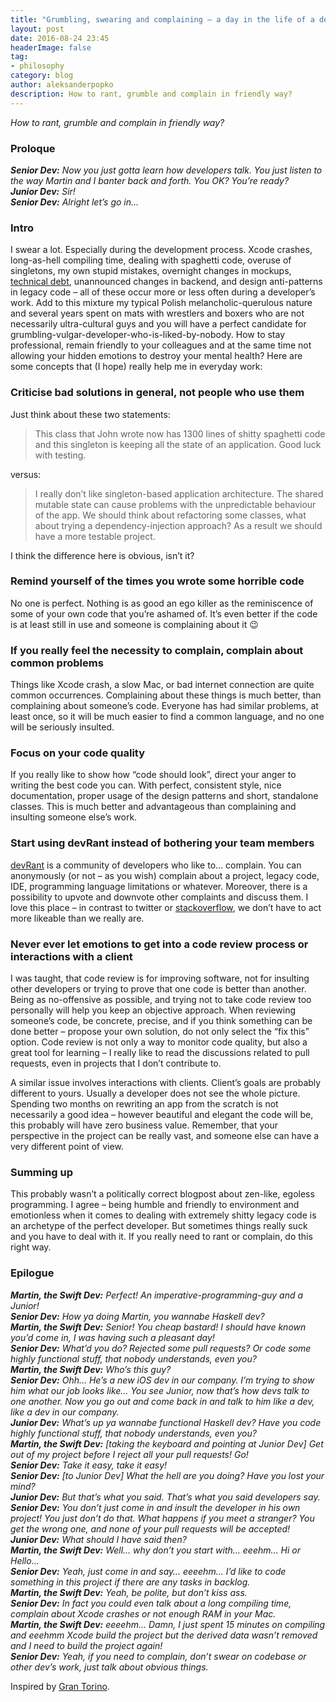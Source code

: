 ```yaml
---
title: "Grumbling, swearing and complaining – a day in the life of a developer"
layout: post
date: 2016-08-24 23:45
headerImage: false
tag:
- philosophy
category: blog
author: aleksanderpopko
description: How to rant, grumble and complain in friendly way?
--- 
```

*How to rant, grumble and complain in friendly way?*

### Proloque
***Senior Dev:** Now you just gotta learn how developers talk. You just listen to the way Martin and I banter back and forth. You OK? You’re ready?<br>
**Junior Dev:** Sir!<br>
**Senior Dev:** Alright let’s go in…*


### Intro
I swear a lot. Especially during the development process. Xcode crashes, long-as-hell compiling time, dealing with spaghetti code, overuse of singletons, my own stupid mistakes, overnight changes in mockups, [technical debt](https://en.wikipedia.org/wiki/Technical_debt), unannounced changes in backend, and design anti-patterns in legacy code – all of these occur more or less often during a developer’s work. Add to this mixture my typical Polish melancholic-querulous nature and several years spent on mats with wrestlers and boxers who are not necessarily ultra-cultural guys and you will have a perfect candidate for grumbling-vulgar-developer-who-is-liked-by-nobody. How to stay professional, remain friendly to your colleagues and at the same time not allowing your hidden emotions to destroy your mental health? Here are some concepts that (I hope) really help me in everyday work:

### Criticise bad solutions in general, not people who use them
Just think about these two statements:

>This class that John wrote now has 1300 lines of shitty spaghetti code and this singleton is keeping all the state of an application. Good luck with testing.

versus:

>I really don’t like singleton-based application architecture. The shared mutable state can cause problems with the unpredictable behaviour of the app. We should think about refactoring some classes, what about trying a dependency-injection approach? As a result we should have a more testable project.

I think the difference here is obvious, isn’t it?

### Remind yourself of the times you wrote some horrible code
No one is perfect. Nothing is as good an ego killer as the reminiscence of some of your own code that you’re ashamed of. It’s even better if the code is at least still in use and someone is complaining about it 😉

### If you really feel the necessity to complain, complain about common problems
Things like Xcode crash, a slow Mac, or bad internet connection are quite common occurrences. Complaining about these things is much better, than complaining about someone’s code. Everyone has had similar problems, at least once, so it will be much easier to find a common language, and no one will be seriously insulted.

### Focus on your code quality
If you really like to show how “code should look”, direct your anger to writing the best code you can. With perfect, consistent style, nice documentation, proper usage of the design patterns and short, standalone classes. This is much better and advantageous than complaining and insulting someone else’s work.

### Start using devRant instead of bothering your team members
[devRant](https://www.devrant.io/) is a community of developers who like to… complain. You can anonymously (or not – as you wish) complain about a project, legacy code, IDE, programming language limitations or whatever. Moreover, there is a possibility to upvote and downvote other complaints and discuss them. I love this place – in contrast to twitter or [stackoverflow](http://stackoverflow.com/), we don’t have to act more likeable than we really are.
### Never ever let emotions to get into a code review process or interactions with a client
I was taught, that code review is for improving software, not for insulting other developers or trying to prove that one code is better than another. Being as no-offensive as possible, and trying not to take code review too personally will help you keep an objective approach. When reviewing someone’s code, be concrete, precise, and if you think something can be done better – propose your own solution, do not only select the “fix this” option. Code review is not only a way to monitor code quality, but also a great tool for learning – I really like to read the discussions related to pull requests, even in projects that I don’t contribute to.

A similar issue involves interactions with clients. Client’s goals are probably different to yours. Usually a developer does not see the whole picture. Spending two months on rewriting an app from the scratch is not necessarily a good idea – however beautiful and elegant the code will be, this probably will have zero business value. Remember, that your perspective in the project can be really vast, and someone else can have a very different point of view.

### Summing up
This probably wasn’t a politically correct blogpost about zen-like, egoless programming. I agree – being humble and friendly to environment and emotionless when it comes to dealing with extremely shitty legacy code is an archetype of the perfect developer. But sometimes things really suck and you have to deal with it. If you really need to rant or complain, do this right way.
### Epilogue
***Martin, the Swift Dev:** Perfect! An imperative-programming-guy and a Junior!<br>
**Senior Dev:** How ya doing Martin, you wannabe Haskell dev?<br>
**Martin, the Swift Dev:** Senior! You cheap bastard! I should have known you’d come in, I was having such a pleasant day!<br>
**Senior Dev:** What’d you do? Rejected some pull requests? Or code some highly functional stuff, that nobody understands, even you?<br>
**Martin, the Swift Dev:** Who’s this guy?<br>
**Senior Dev:** Ohh… He’s a new iOS dev in our company. I’m trying to show him what our job looks like… You see Junior, now that’s how devs talk to one another. Now you go out and come back in and talk to him like a dev, like a dev in our company.<br>
**Junior Dev:** What’s up ya wannabe functional Haskell dev? Have you code highly functional stuff, that nobody understands, even you?<br>
**Martin, the Swift Dev:** [taking the keyboard and pointing at Junior Dev] Get out of my project before I reject all your pull requests! Go!<br>
**Senior Dev:** Take it easy, take it easy!<br>
**Senior Dev:** [to Junior Dev] What the hell are you doing? Have you lost your mind?<br>
**Junior Dev:** But that’s what you said. That’s what you said developers say.<br>
**Senior Dev:** You don’t just come in and insult the developer in his own project! You just don’t do that. What happens if you meet a stranger? You get the wrong one, and none of your pull requests will be accepted!<br>
**Junior Dev:** What should I have said then?<br>
**Martin, the Swift Dev:** Well… why don’t you start with… eeehm… Hi or Hello…<br>
**Senior Dev:** Yeah, just come in and say… eeeehm… I’d like to code something in this project if there are any tasks in backlog.<br>
**Martin, the Swift Dev:** Yeah, be polite, but don’t kiss ass.<br>
**Senior Dev:** In fact you could even talk about a long compiling time, complain about Xcode crashes or not enough RAM in your Mac.<br>
**Martin, the Swift Dev:** eeeehm… Damn, I just spent 15 minutes on compiling and eeehmm Xcode build the project but the derived data wasn’t removed and I need to build the project again!<br>
**Senior Dev:** Yeah, if you need to complain, don’t swear on codebase or other dev’s work, just talk about obvious things.*

Inspired by [Gran Torino](https://www.youtube.com/watch?v=LHYa3XbBPIM).
